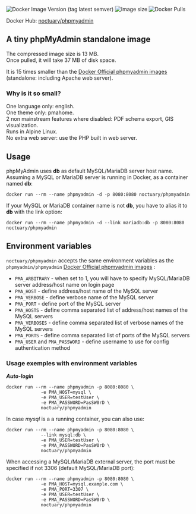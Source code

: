 ![Docker Image Version (tag latest semver)](https://img.shields.io/docker/v/noctuary/phpmyadmin/latest?style=plastic)    ![Image size](https://img.shields.io/docker/image-size/noctuary/phpmyadmin/latest?style=plastic)    ![Docker Pulls](https://img.shields.io/docker/pulls/noctuary/phpmyadmin?style=plastic)

Docker Hub: [noctuary/phpmyadmin](https://hub.docker.com/repository/docker/noctuary/phpmyadmin)

## A tiny phpMyAdmin standalone image

The compressed image size is 13 MB.  
Once pulled, it will take 37 MB of disk space. 

It is 15 times smaller than the [Docker Official phpmyadmin images](https://hub.docker.com/_/phpmyadmin) (standalone: including Apache web server).  

### Why is it so small?

One language only: english.  
One theme only: pmahome.  
2 non mainstream features where disabled: PDF schema export, GIS visualization.  
Runs in Alpine Linux.  
No extra web server: use the PHP built in web server.  

## Usage
phpMyAdmin uses **db** as default MySQL/MariaDB server host name.   
Assuming a MySQL or MariaDB server is running in Docker, as a container named **db**:
```
docker run --rm --name phpmyadmin -d -p 8080:8080 noctuary/phpmyadmin
```
If your MySQL or MariaDB container name is not **db**, you have to alias it to **db** with the link option:
```
docker run --rm --name phpmyadmin -d --link mariadb:db -p 8080:8080 noctuary/phpmyadmin
```

## Environment variables

`noctuary/phpmyadmin` accepts the same environment variables as the `phpmyadmin/phpmyadmin` [Docker Official phpmyadmin images](https://hub.docker.com/_/phpmyadmin) :

- `PMA_ARBITRARY` - when set to 1, you will have to specify MySQL/MariaDB server address/host name on login page
- `PMA_HOST` - define address/host name of the MySQL server
- `PMA_VERBOSE` - define verbose name of the MySQL server
- `PMA_PORT` - define port of the MySQL server
- `PMA_HOSTS` - define comma separated list of address/host names of the MySQL servers
- `PMA_VERBOSES` - define comma separated list of verbose names of the MySQL servers
- `PMA_PORTS` - define comma separated list of ports of the MySQL servers
- `PMA_USER` and `PMA_PASSWORD` - define username to use for config authentication method

### Usage exemples with environment variables

***Auto-login***
```
docker run --rm --name phpmyadmin -p 8080:8080 \
             -e PMA_HOST=mysql \
             -e PMA_USER=testUser \
             -e PMA_PASSWORD=PasSW0rD \
             noctuary/phpmyadmin
```   
In case *mysql* is a a running container, you can also use:   
```
docker run --rm --name phpmyadmin -p 8080:8080 \
             --link mysql:db \
             -e PMA_USER=testUser \
             -e PMA_PASSWORD=PasSW0rD \
             noctuary/phpmyadmin
```   
When accessing a MySQL/MariaDB external server, the port must be specified if not 3306 (default MySQL/MariaDB port):   
```
docker run --rm --name phpmyadmin -p 8080:8080 \
             -e PMA_HOST=mysql.example.com \
             -e PMA_PORT=3307 \
             -e PMA_USER=testUser \
             -e PMA_PASSWORD=PasSW0rD \
             noctuary/phpmyadmin
```   